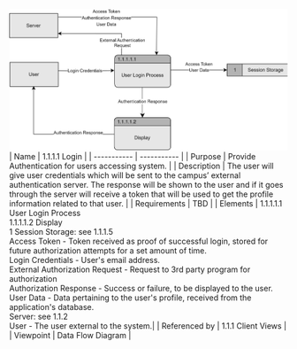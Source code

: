 ![Login DFD](TeamThreeFiles/login%20dfd.svg)
| Name | 1.1.1.1 Login |
| ----------- | ----------- |
| Purpose | Provide Authentication for users accessing system.  |
| Description | The user will give user credentials which will be sent to the campus’ external authentication server. The response will be shown to the user and if it goes through the server will receive a token that will be used to get the profile information related to that user. |
| Requirements | TBD  |
| Elements | 1.1.1.1.1 User Login Process <br>1.1.1.1.2 Display  <br>1 Session Storage: see 1.1.1.5<br>Access Token - Token received as proof of successful login, stored for future authorization attempts for a set amount of time.<br>Login Credentials - User's email address.<br>External Authorization Request - Request to 3rd party program for authorization<br>Authorization Response - Success or failure, to be displayed to the user.<br>User Data - Data pertaining to the user's profile, received from the application's database.<br>Server: see 1.1.2<br>User - The user external to the system.|
| Referenced by | 1.1.1 Client Views  |
| Viewpoint | Data Flow Diagram |
